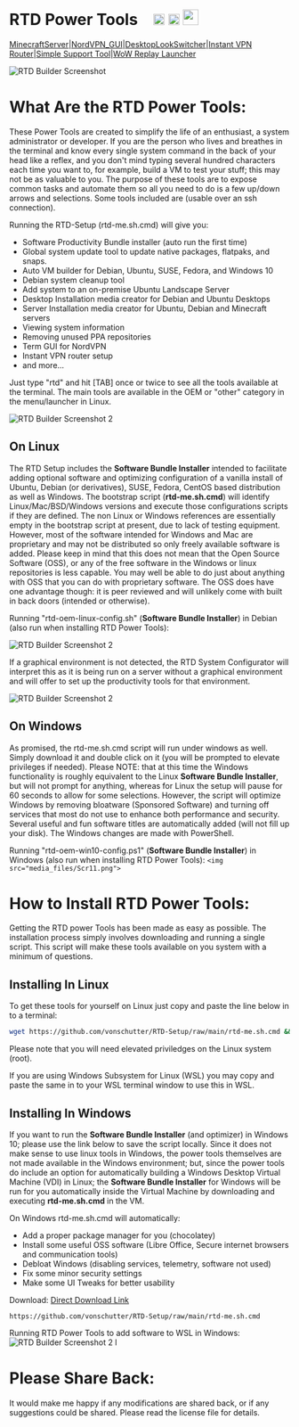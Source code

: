 # RTD Power Tools   <img src="media_files/WindowsLogo.png" width="15"/>  <img src="media_files/UbuntuLogo.png" width="20"/>  <img src="media_files/RedHatLogo.png" width="20"/>  <img src="media_files/SuseLogo.png" width="28"/>


[MinecraftServer](https://github.com/vonschutter/RTD-Setup/blob/main/modules/minecraft-server-manager.mod/README.md)|[NordVPN_GUI](https://github.com/vonschutter/RTD-Setup/blob/main/modules/Nordvpn-Manager.mod/README.md)|[DesktopLookSwitcher](modules/RTD-Desktop-Look-Switcher.mod/README.md)|[Instant VPN Router](/modules/RTD-VPN-Router.mod/README.md)|[Simple Support Tool](/modules/Simple-Support-Tool.mod/README.md)|[WoW Replay Launcher](https://github.com/vonschutter/RTD-Setup/blob/main/modules/Steam-world-of-warships-replay-launcher.mod/README.md)

![RTD Builder Screenshot](media_files/header-time.jpg)

# What Are the RTD Power Tools:

These Power Tools are created to simplify the life of an enthusiast, a system administrator or developer. If you are the person who lives and breathes in the terminal and know every single system command in the back of your head like a reflex, and you don't mind typing several hundred characters each time you want to, for example, build a VM to test your stuff; this may not be as valuable to you. The purpose of these tools are to expose common tasks and automate them so all you need to do is a few up/down arrows and selections. Some tools included are (usable over an ssh connection).

Running the RTD-Setup (rtd-me.sh.cmd) will give you:

* Software Productivity Bundle installer (auto run the first time)
* Global system update tool to update native packages, flatpaks, and snaps.
* Auto VM builder for Debian, Ubuntu, SUSE, Fedora, and Windows 10
* Debian system cleanup tool
* Add system to an on-premise Ubuntu Landscape Server
* Desktop Installation media creator for Debian and Ubuntu Desktops
* Server Installation media creator for Ubuntu, Debian and Minecraft servers
* Viewing system information
* Removing unused PPA repositories
* Term GUI for NordVPN
* Instant VPN router setup
* and more...

Just type "rtd" and hit [TAB] once or twice to see all the tools available at the terminal. The main tools are available in the OEM or "other" category in the menu/launcher in Linux.

![RTD Builder Screenshot 2](media_files/ScrRTDTerm.png)

## On Linux

The RTD Setup includes the **Software Bundle Installer** intended to facilitate adding optional software and optimizing configuration of a vanilla install of Ubuntu, Debian (or derivatives), SUSE, Fedora, CentOS based distribution as well as Windows. The bootstrap script (**rtd-me.sh.cmd**) will identify Linux/Mac/BSD/Windows versions and execute those configurations scripts if they are defined. The non Linux or Windows references are essentially empty in the bootstrap script at present, due to lack of testing equipment. However, most of the software intended for Windows and Mac are proprietary and may not be distributed so only freely available software is added. Please keep in mind that this does not mean that the Open Source Software (OSS), or any of the free software in the Windows or linux repositories is less capable. You may well be able to do just about anything with OSS that you can do with proprietary software. The OSS does have one advantage though: it is peer reviewed and will unlikely come with built in back doors (intended or otherwise).

Running "rtd-oem-linux-config.sh" (**Software Bundle Installer**) in Debian (also run when installing RTD Power Tools):

![RTD Builder Screenshot 2](media_files/ScrGnoDeskoem.png)

If a graphical environment is not detected, the RTD System Configurator will interpret this as it is being run on a server without a graphical environment and will offer to set up the productivity tools for that environment.

![RTD Builder Screenshot 2](media_files/ScrTermOEMSetup.png)

## On Windows

As promised, the rtd-me.sh.cmd script will run under windows as well. Simply download it and double click on it (you will be prompted to elevate privileges if needed). Please NOTE: that at this time the Windows functionality is roughly equivalent to the Linux **Software Bundle Installer**, but will not prompt for anything, whereas for Linux the setup will pause for 60 seconds to allow for some selections. However, the script will optimize Windows by removing bloatware (Sponsored Software) and turning off services that most do not use to enhance both performance and security. Several useful and fun software titles are automatically added (will not fill up your disk). The Windows changes are made with PowerShell.

Running "rtd-oem-win10-config.ps1" (**Software Bundle Installer**) in Windows (also run when installing RTD Power Tools):
`<img src="media_files/Scr11.png">`

# How to Install RTD Power Tools:

Getting the RTD power Tools has been made as easy as possible. The installation process simply involves downloading and running a single script. This script will make these tools available on you system with a minimum of questions.

## Installing In Linux

To get these tools for yourself on Linux just copy and paste the line below in to a terminal:

```bash
wget https://github.com/vonschutter/RTD-Setup/raw/main/rtd-me.sh.cmd && bash ./rtd-me.sh.cmd
```

Please note that you will need elevated priviledges on the Linux system (root).

If you are using Windows Subsystem for Linux (WSL) you may copy and paste the same in to your WSL terminal window to use this in WSL.

## Installing In Windows

If you want to run the **Software Bundle Installer** (and optimizer) in Windows 10; please use the link below to save the script locally. Since it does not make sense to use linux tools in Windows, the power tools themselves are not made available in the Windows environment; but, since the power tools do include an option for automatically building a Windows Desktop Virtual Machine (VDI) in Linux; the **Software Bundle Installer** for Windows will be run for you automatically inside the Virtual Machine by downloading and executing **rtd-me.sh.cmd** in the VM.

On Windows rtd-me.sh.cmd will automatically:

* Add a proper package manager for you (chocolatey)
* Install some useful OSS software (Libre Office, Secure internet browsers and communication tools)
* Debloat Windows (disabling services, telemetry, software not used)
* Fix some minor security settings
* Make some UI Tweaks for better usability

Download:
[Direct Download Link](https://github.com/vonschutter/RTD-Setup/raw/main/rtd-me.sh.cmd)

```
https://github.com/vonschutter/RTD-Setup/raw/main/rtd-me.sh.cmd
```

Running RTD Power Tools to add software to WSL in Windows:
![RTD Builder Screenshot 2](media_files/ScrWinWSL.png?raw=true)
l

# Please Share Back:

It would make me happy if any modifications are shared back, or if any suggestions could be shared. Please read the license file for details.
